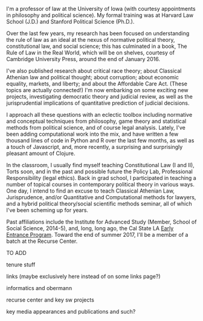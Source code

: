 I'm a professor of law at the University of Iowa (with courtesy appointments in philosophy and political science). My formal training was at Harvard Law School (J.D.) and Stanford Political Science (Ph.D.). 




Over the last few years, my research has been focused on understanding the rule of law as an ideal at the nexus of normative political theory, constitutional law, and social science; this has culminated in a book, The Rule of Law in the Real World, which will be on shelves, courtesy of Cambridge University Press, around the end of January 2016.

I've also published research about critical race theory; about Classical Athenian law and political thought; about corruption; about economic equality, markets, and liberty; and about the Affordable Care Act. (These topics are actually connected!) I'm now embarking on some exciting new projects, investigating democratic theory and judicial review, as well as the jurisprudential implications of quantitative prediction of judicial decisions.

I approach all these questions with an eclectic toolbox including normative and conceptual techniques from philosophy, game theory and statistical methods from political science, and of course legal analysis. Lately, I've been adding computational work into the mix, and have written a few thousand lines of code in Python and R over the last few months, as well as a touch of Javascript, and, more recently, a surprising and surprisingly pleasant amount of Clojure.

In the classroom, I usually find myself teaching Constitutional Law (I and II), Torts soon, and in the past and possible future the Policy Lab, Professional Responsibility (legal ethics). Back in grad school, I participated in teaching a number of topical courses in contemporary political theory in various ways. One day, I intend to find an excuse to teach Classical Athenian Law, Jurisprudence, and/or Quantitative and Computational methods for lawyers, and a hybrid political theory/social scientific methods seminar, all of which I've been scheming up for years.

Past affiliations include the Institute for Advanced Study (Member, School of Social Science, 2014-5), and, long, long ago, the Cal State LA [Early Entrance Program](http://www.calstatela.edu/academic/eep). Toward the end of summer 2017, I'll be a member of a batch at the Recurse Center.

TO ADD

tenure stuff

links (maybe exclusively here instead of on some links page?)

informatics and obermann

recurse center and key sw projects

key media appearances and publications and such?